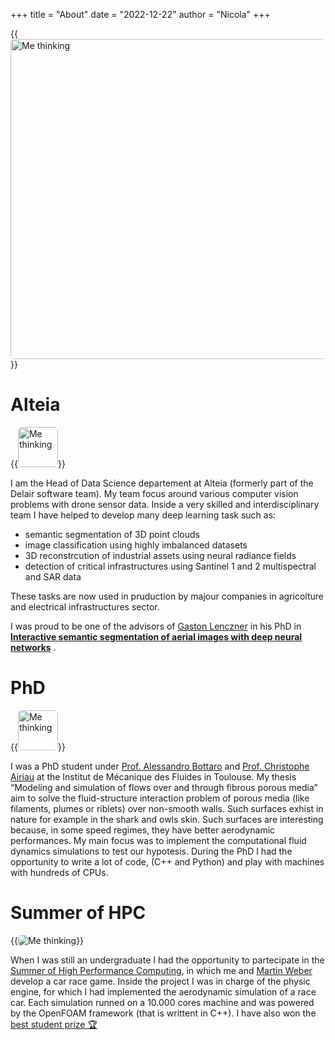 +++ 
title = "About"
date = "2022-12-22"
author = "Nicola" 
+++


{{<image src="/img/me.jpg"
    alt="Me thinking"
    position="center"
    style="border-radius: 6px; height: 512px;"
    caption="."
    captionPosition="right"
    captionStyle="color: red">}}

# Alteia 

{{<image src="/img/alteia.png"
    alt="Me thinking"
    position="center"
    style="border-radius: 6px; height: 64px;"
    caption="."
    captionPosition="right"
    captionStyle="color: red">}}

I am the Head of Data Science departement at Alteia (formerly part of the Delair software team). My team focus around various computer vision problems with drone sensor data.
Inside a very skilled and interdisciplinary team I have helped to develop many deep learning task such as:
* semantic segmentation of 3D point clouds
* image classification using highly imbalanced datasets
* 3D reconstrcution of industrial assets using neural radiance fields
* detection of critical infrastructures using Santinel 1 and 2 multispectral and SAR data

These tasks are now used in pruduction by majour companies in agricolture and electrical infrastructures sector.

I was proud to be one of the advisors of [Gaston Lenczner](https://gaslen.github.io/) in his PhD in [__Interactive semantic segmentation of aerial images with
deep neural networks__](https://theses.hal.science/tel-03814978/document) .

# PhD

{{<image src="/img/logo_IMFT.jpg"
    alt="Me thinking"
    position="center"
    style="border-radius: 6px; height: 64px;"
    caption="."
    captionPosition="right"
    captionStyle="color: red">}}

I was a PhD student under [Prof. Alessandro Bottaro](http://www3.dicca.unige.it/bottaro/) and [Prof. Christophe Airiau](https://www.imft.fr/?lang=en) at the 
Institut de Mécanique des Fluides in Toulouse. My thesis “Modeling and simulation of flows over and through fibrous porous media” aim to solve the fluid-structure 	interaction
problem of porous 	media (like filaments, plumes or 	riblets)  over non-smooth walls. Such surfaces exhist in nature for example in the shark and owls skin. 
Such surfaces are interesting because, in some speed regimes, they have better aerodynamic performances. 
My main focus was to implement the computational fluid dynamics simulations to test our hypotesis. 
During the PhD I had the opportunity to write a lot of code, (C++ and Python) and play with machines with hundreds of CPUs.


# Summer of HPC

{{<image src="/img/hpc.png"
    alt="Me thinking"
    position="center"
    style="border-radius: 6px"
    caption="."
    captionPosition="right"
    captionStyle="color: red">}}

When I was still an undergraduate I had the opportunity to partecipate in the [Summer of High Performance Computing](https://summerofhpc.prace-ri.eu/project-reports-2014-nicola/), in which me and [Martin Weber](https://www.linkedin.com/in/martinwe/) develop a car race game. Inside the project I was in charge of the physic engine, for which I had implemented the aerodynamic simulation of a race car. 
Each simulation runned on a 10.000 cores machine and was powered by the OpenFOAM framework (that is writtent in C++). I have also won the 
      [best student prize 🏆](https://summerofhpc.prace-ri.eu/sohpc14-best-student-prize-winner-nicola-luminari/)